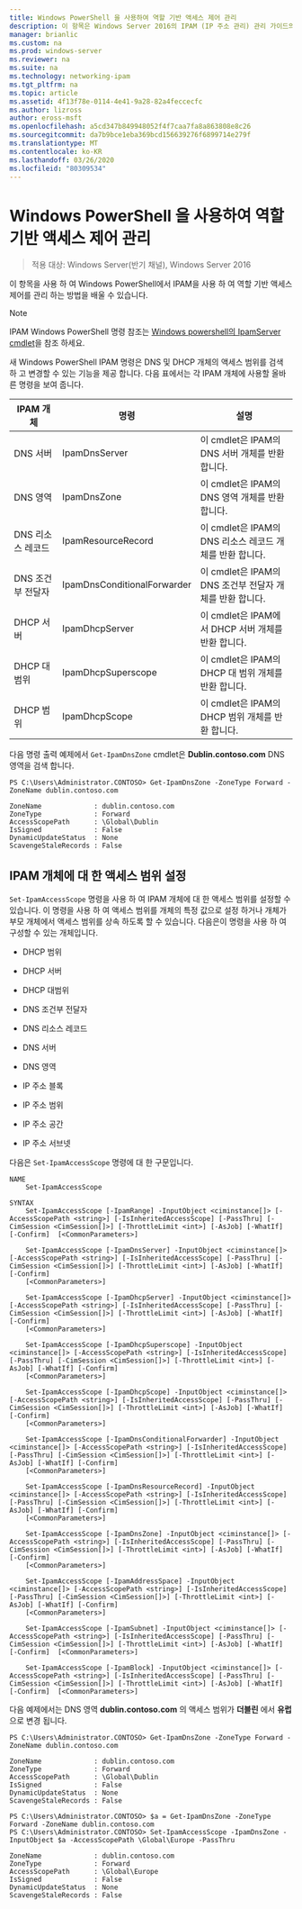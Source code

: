 ```yaml
---
title: Windows PowerShell 을 사용하여 역할 기반 액세스 제어 관리
description: 이 항목은 Windows Server 2016의 IPAM (IP 주소 관리) 관리 가이드의 일부입니다.
manager: brianlic
ms.custom: na
ms.prod: windows-server
ms.reviewer: na
ms.suite: na
ms.technology: networking-ipam
ms.tgt_pltfrm: na
ms.topic: article
ms.assetid: 4f13f78e-0114-4e41-9a28-82a4feccecfc
ms.author: lizross
author: eross-msft
ms.openlocfilehash: a5cd347b849948052f4f7caa7fa8a863808e8c26
ms.sourcegitcommit: da7b9bce1eba369bcd156639276f6899714e279f
ms.translationtype: MT
ms.contentlocale: ko-KR
ms.lasthandoff: 03/26/2020
ms.locfileid: "80309534"
---
```

# <a name="manage-role-based-access-control-with-windows-powershell"></a>Windows PowerShell 을 사용하여 역할 기반 액세스 제어 관리

>적용 대상: Windows Server(반기 채널), Windows Server 2016

이 항목을 사용 하 여 Windows PowerShell에서 IPAM을 사용 하 여 역할 기반 액세스 제어를 관리 하는 방법을 배울 수 있습니다.  
  
>[!NOTE]
>IPAM Windows PowerShell 명령 참조는 [Windows powershell의 IpamServer cmdlet](https://docs.microsoft.com/powershell/module/ipamserver/?view=win10-ps)을 참조 하세요.  
  
새 Windows PowerShell IPAM 명령은 DNS 및 DHCP 개체의 액세스 범위를 검색 하 고 변경할 수 있는 기능을 제공 합니다. 다음 표에서는 각 IPAM 개체에 사용할 올바른 명령을 보여 줍니다.  
  
|IPAM 개체|명령|설명|  
|---------------|-----------|---------------|  
|DNS 서버|IpamDnsServer|이 cmdlet은 IPAM의 DNS 서버 개체를 반환 합니다.|  
|DNS 영역|IpamDnsZone|이 cmdlet은 IPAM의 DNS 영역 개체를 반환 합니다.|  
|DNS 리소스 레코드|IpamResourceRecord|이 cmdlet은 IPAM의 DNS 리소스 레코드 개체를 반환 합니다.|  
|DNS 조건부 전달자|IpamDnsConditionalForwarder|이 cmdlet은 IPAM의 DNS 조건부 전달자 개체를 반환 합니다.|  
|DHCP 서버|IpamDhcpServer|이 cmdlet은 IPAM에서 DHCP 서버 개체를 반환 합니다.|  
|DHCP 대범위|IpamDhcpSuperscope|이 cmdlet은 IPAM의 DHCP 대 범위 개체를 반환 합니다.|  
|DHCP 범위|IpamDhcpScope|이 cmdlet은 IPAM의 DHCP 범위 개체를 반환 합니다.|  
  
다음 명령 출력 예제에서 `Get-IpamDnsZone` cmdlet은 **Dublin.contoso.com** DNS 영역을 검색 합니다.  
  
```  
PS C:\Users\Administrator.CONTOSO> Get-IpamDnsZone -ZoneType Forward -ZoneName dublin.contoso.com  
  
ZoneName             : dublin.contoso.com  
ZoneType             : Forward  
AccessScopePath      : \Global\Dublin  
IsSigned             : False  
DynamicUpdateStatus  : None  
ScavengeStaleRecords : False  
```  
  
## <a name="setting-access-scopes-on-ipam-objects"></a>IPAM 개체에 대 한 액세스 범위 설정  
`Set-IpamAccessScope` 명령을 사용 하 여 IPAM 개체에 대 한 액세스 범위를 설정할 수 있습니다. 이 명령을 사용 하 여 액세스 범위를 개체의 특정 값으로 설정 하거나 개체가 부모 개체에서 액세스 범위를 상속 하도록 할 수 있습니다. 다음은이 명령을 사용 하 여 구성할 수 있는 개체입니다.  
  
-   DHCP 범위  
  
-   DHCP 서버  
  
-   DHCP 대범위  
  
-   DNS 조건부 전달자  
  
-   DNS 리소스 레코드  
  
-   DNS 서버  
  
-   DNS 영역  
  
-   IP 주소 블록  
  
-   IP 주소 범위  
  
-   IP 주소 공간  
  
-   IP 주소 서브넷  
  
다음은 `Set-IpamAccessScope` 명령에 대 한 구문입니다.  
  
```  
NAME  
    Set-IpamAccessScope  
  
SYNTAX  
    Set-IpamAccessScope [-IpamRange] -InputObject <ciminstance[]> [-AccessScopePath <string>] [-IsInheritedAccessScope] [-PassThru] [-CimSession <CimSession[]>] [-ThrottleLimit <int>] [-AsJob] [-WhatIf] [-Confirm]  [<CommonParameters>]  
  
    Set-IpamAccessScope [-IpamDnsServer] -InputObject <ciminstance[]> [-AccessScopePath <string>] [-IsInheritedAccessScope] [-PassThru] [-CimSession <CimSession[]>] [-ThrottleLimit <int>] [-AsJob] [-WhatIf] [-Confirm]  
    [<CommonParameters>]  
  
    Set-IpamAccessScope [-IpamDhcpServer] -InputObject <ciminstance[]> [-AccessScopePath <string>] [-IsInheritedAccessScope] [-PassThru] [-CimSession <CimSession[]>] [-ThrottleLimit <int>] [-AsJob] [-WhatIf] [-Confirm]  
    [<CommonParameters>]  
  
    Set-IpamAccessScope [-IpamDhcpSuperscope] -InputObject <ciminstance[]> [-AccessScopePath <string>] [-IsInheritedAccessScope] [-PassThru] [-CimSession <CimSession[]>] [-ThrottleLimit <int>] [-AsJob] [-WhatIf] [-Confirm]  
    [<CommonParameters>]  
  
    Set-IpamAccessScope [-IpamDhcpScope] -InputObject <ciminstance[]> [-AccessScopePath <string>] [-IsInheritedAccessScope] [-PassThru] [-CimSession <CimSession[]>] [-ThrottleLimit <int>] [-AsJob] [-WhatIf] [-Confirm]  
    [<CommonParameters>]  
  
    Set-IpamAccessScope [-IpamDnsConditionalForwarder] -InputObject <ciminstance[]> [-AccessScopePath <string>] [-IsInheritedAccessScope] [-PassThru] [-CimSession <CimSession[]>] [-ThrottleLimit <int>] [-AsJob] [-WhatIf] [-Confirm]  
    [<CommonParameters>]  
  
    Set-IpamAccessScope [-IpamDnsResourceRecord] -InputObject <ciminstance[]> [-AccessScopePath <string>] [-IsInheritedAccessScope] [-PassThru] [-CimSession <CimSession[]>] [-ThrottleLimit <int>] [-AsJob] [-WhatIf] [-Confirm]  
    [<CommonParameters>]  
  
    Set-IpamAccessScope [-IpamDnsZone] -InputObject <ciminstance[]> [-AccessScopePath <string>] [-IsInheritedAccessScope] [-PassThru] [-CimSession <CimSession[]>] [-ThrottleLimit <int>] [-AsJob] [-WhatIf] [-Confirm]  
    [<CommonParameters>]  
  
    Set-IpamAccessScope [-IpamAddressSpace] -InputObject <ciminstance[]> [-AccessScopePath <string>] [-IsInheritedAccessScope] [-PassThru] [-CimSession <CimSession[]>] [-ThrottleLimit <int>] [-AsJob] [-WhatIf] [-Confirm]  
    [<CommonParameters>]  
  
    Set-IpamAccessScope [-IpamSubnet] -InputObject <ciminstance[]> [-AccessScopePath <string>] [-IsInheritedAccessScope] [-PassThru] [-CimSession <CimSession[]>] [-ThrottleLimit <int>] [-AsJob] [-WhatIf] [-Confirm]  [<CommonParameters>]  
  
    Set-IpamAccessScope [-IpamBlock] -InputObject <ciminstance[]> [-AccessScopePath <string>] [-IsInheritedAccessScope] [-PassThru] [-CimSession <CimSession[]>] [-ThrottleLimit <int>] [-AsJob] [-WhatIf] [-Confirm]  [<CommonParameters>]  
```  
  
다음 예제에서는 DNS 영역 **dublin.contoso.com** 의 액세스 범위가 **더블린** 에서 **유럽**으로 변경 됩니다.  
  
```  
PS C:\Users\Administrator.CONTOSO> Get-IpamDnsZone -ZoneType Forward -ZoneName dublin.contoso.com  
  
ZoneName             : dublin.contoso.com  
ZoneType             : Forward  
AccessScopePath      : \Global\Dublin  
IsSigned             : False  
DynamicUpdateStatus  : None  
ScavengeStaleRecords : False  
  
PS C:\Users\Administrator.CONTOSO> $a = Get-IpamDnsZone -ZoneType Forward -ZoneName dublin.contoso.com  
PS C:\Users\Administrator.CONTOSO> Set-IpamAccessScope -IpamDnsZone -InputObject $a -AccessScopePath \Global\Europe -PassThru  
  
ZoneName             : dublin.contoso.com  
ZoneType             : Forward  
AccessScopePath      : \Global\Europe  
IsSigned             : False  
DynamicUpdateStatus  : None  
ScavengeStaleRecords : False  
```  
  


